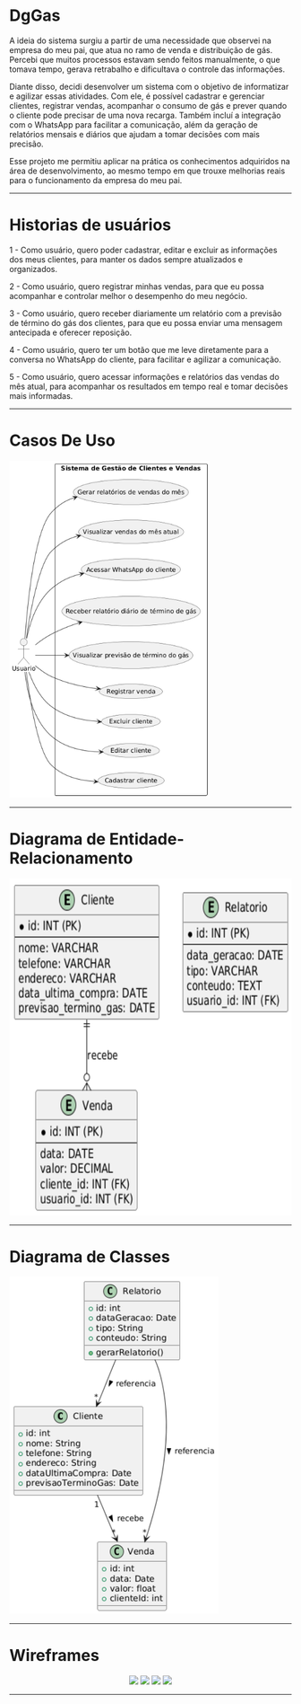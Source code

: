 # DgGas

A ideia do sistema surgiu a partir de uma necessidade que observei na empresa do meu pai, que atua no ramo de venda e distribuição de gás. Percebi que muitos processos estavam sendo feitos manualmente, o que tomava tempo, gerava retrabalho e dificultava o controle das informações.

Diante disso, decidi desenvolver um sistema com o objetivo de informatizar e agilizar essas atividades. Com ele, é possível cadastrar e gerenciar clientes, registrar vendas, acompanhar o consumo de gás e prever quando o cliente pode precisar de uma nova recarga. Também incluí a integração com o WhatsApp para facilitar a comunicação, além da geração de relatórios mensais e diários que ajudam a tomar decisões com mais precisão.

Esse projeto me permitiu aplicar na prática os conhecimentos adquiridos na área de desenvolvimento, ao mesmo tempo em que trouxe melhorias reais para o funcionamento da empresa do meu pai.

---
# Historias de usuários

1 - Como usuário, quero poder cadastrar, editar e excluir as informações dos meus clientes, para manter os dados sempre atualizados e organizados.

2 - Como usuário, quero registrar minhas vendas, para que eu possa acompanhar e controlar melhor o desempenho do meu negócio.

3 - Como usuário, quero receber diariamente um relatório com a previsão de término do gás dos clientes, para que eu possa enviar uma mensagem antecipada e oferecer reposição.

4 - Como usuário, quero ter um botão que me leve diretamente para a conversa no WhatsApp do cliente, para facilitar e agilizar a comunicação.

5 - Como usuário, quero acessar informações e relatórios das vendas do mês atual, para acompanhar os resultados em tempo real e tomar decisões mais informadas.

---
# Casos De Uso

<img src="./doc/UserCases.png" height= "600px" />

---
# Diagrama de Entidade-Relacionamento

<img src="./doc/DER.png" height= "600px"/>

---
# Diagrama de Classes

<img src="./doc/Diagrama de Classes.png" height= "600px"/>

---

# Wireframes

<div align="center">
  <img src="./doc/WIREFRAME 1.jpg height= "600px"/>
  <img src="./doc/WIREFRAME 2.jpg height= "600px"/>
  <img src="./doc/WIREFRAME 3.jpg height= "600px"/>
  <img src="./doc/WIREFRAME 4.jpg height= "600px"/>
</div>

---

